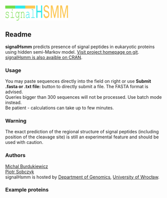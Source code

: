 <img src="logo.png" alt="logo" style="width: 200px;"/>

## Readme  
  
**signalHsmm** predicts presence of signal peptides in eukaryotic proteins using hidden semi-Markov model. [Visit project homepage on git](http://github.com/michbur/signalHsmm).  
[signalHsmm is also avaible on CRAN](http://cran.r-project.org/web/packages/signalHsmm).

### Usage
You may paste sequences directly into the field on right or use **Submit .fasta or .txt file:** button to directly submit a file. The FASTA format is advised.  
Queries bigger than 300 sequences will not be processed. Use batch mode instead.  
Be patient - calculations can take up to few minutes.  

### Warning

The exact prediction of the regional structure of signal peptides (including position of the cleavage site) is still an experimental feature and should be used with caution.

### Authors
[Michal Burdukiewicz](http://www.smorfland.uni.wroc.pl/)  
[Piotr Sobczyk](http://prac.im.pwr.wroc.pl/~sobczyk/)  
signalHsmm is hosted by [Department of Genomics](http://www.smorfland.uni.wroc.pl/), [University of Wroc&#322;aw](http://www.uni.wroc.pl/).

### Example proteins


